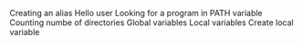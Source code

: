 Creating an alias
Hello user
Looking for a program in PATH variable
Counting numbe of directories
Global variables
Local variables
Create local variable

